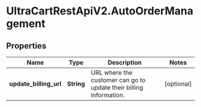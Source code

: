 # UltraCartRestApiV2.AutoOrderManagement

## Properties
Name | Type | Description | Notes
------------ | ------------- | ------------- | -------------
**update_billing_url** | **String** | URL where the customer can go to update their billing information. | [optional] 


